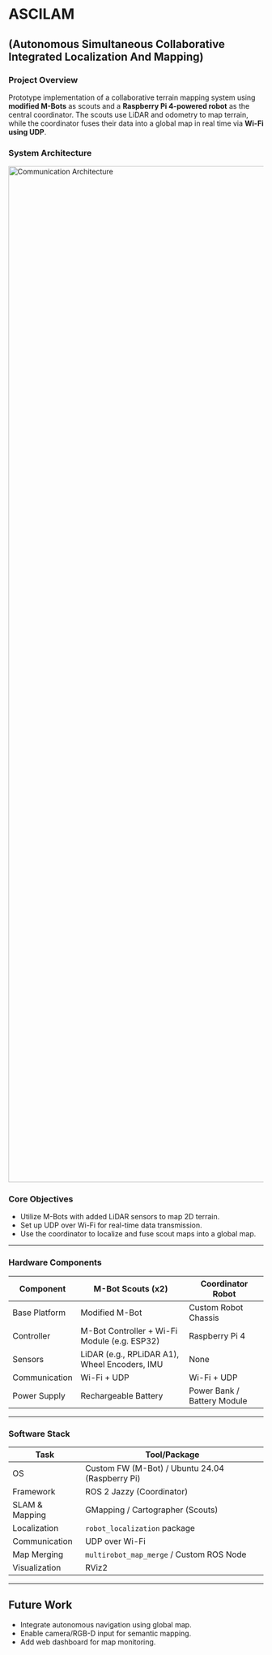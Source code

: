 # ASCILAM 
## (Autonomous Simultaneous Collaborative Integrated Localization And Mapping)
### Project Overview
Prototype implementation of a collaborative terrain mapping system using **modified M-Bots** as scouts and a **Raspberry Pi 4-powered robot** as the central coordinator. The scouts use LiDAR and odometry to map terrain, while the coordinator fuses their data into a global map in real time via **Wi-Fi using UDP**.

### System Architecture
<img width="3094" height="2004" alt="Communication Architecture" src="https://github.com/user-attachments/assets/2e22e173-c8b7-48bc-96d3-0e4930db88b8" />



### Core Objectives
- Utilize M-Bots with added LiDAR sensors to map 2D terrain.
- Set up UDP over Wi-Fi for real-time data transmission.
- Use the coordinator to localize and fuse scout maps into a global map.

---

### Hardware Components

| Component           | M-Bot Scouts (x2)                         | Coordinator Robot           |
|---------------------|-------------------------------------------|------------------------------|
| Base Platform       | Modified M-Bot                            | Custom Robot Chassis         |
| Controller          | M-Bot Controller + Wi-Fi Module (e.g. ESP32) | Raspberry Pi 4               |
| Sensors             | LiDAR (e.g., RPLiDAR A1), Wheel Encoders, IMU | None                         |
| Communication       | Wi-Fi + UDP                              | Wi-Fi + UDP    |
| Power Supply        | Rechargeable Battery                      | Power Bank / Battery Module  |

---

### Software Stack

| Task                | Tool/Package                               |
|---------------------|---------------------------------------------|
| OS                  | Custom FW (M-Bot) / Ubuntu 24.04 (Raspberry Pi) |
| Framework           | ROS 2 Jazzy (Coordinator)                  |
| SLAM & Mapping      | GMapping / Cartographer (Scouts)           |
| Localization        | `robot_localization` package               |
| Communication       | UDP over Wi-Fi                            |
| Map Merging         | `multirobot_map_merge` / Custom ROS Node   |
| Visualization       | RViz2                                      |

---


## Future Work
- Integrate autonomous navigation using global map.
- Enable camera/RGB-D input for semantic mapping.
- Add web dashboard for map monitoring.
